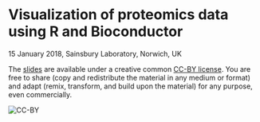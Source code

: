 # Visualization of proteomics data using R and Bioconductor

15 January 2018, Sainsbury Laboratory, Norwich, UK

The [slides](http://bit.ly/20180115tsl) are available under a creative
common
[CC-BY license](http://creativecommons.org/licenses/by/4.0/). You are
free to share (copy and redistribute the material in any medium or
format) and adapt (remix, transform, and build upon the material) for
any purpose, even commercially.

![CC-BY](./Figures/cc1.jpg)




